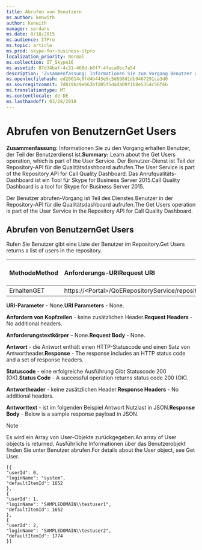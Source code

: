 ```yaml
---
title: Abrufen von Benutzern
ms.author: kenwith
author: kenwith
manager: serdars
ms.date: 8/18/2015
ms.audience: ITPro
ms.topic: article
ms.prod: skype-for-business-itpro
localization_priority: Normal
ms.collection: IT_Skype16
ms.assetid: 87d34baf-4c31-468d-b8f7-4faca0bc7a54
description: 'Zusammenfassung: Informationen Sie zum Vorgang Benutzer abrufen, der Teil der Benutzerdienst ist. Der Benutzer-Dienst ist Teil der Repository-API für die Qualitätsdashboard aufrufen. Das Anrufqualitäts-Dashboard ist ein Tool für Skype for Business Server 2015.'
ms.openlocfilehash: ed26614c0fd4b443e9c5d698d1db9467291ca3d0
ms.sourcegitcommit: 7d819bc9eb63bfd85f5dada09f1b8e5354c56f6b
ms.translationtype: MT
ms.contentlocale: de-DE
ms.lasthandoff: 03/28/2018
---
```

# <a name="get-users"></a><span data-ttu-id="c8f24-105">Abrufen von Benutzern</span><span class="sxs-lookup"><span data-stu-id="c8f24-105">Get Users</span></span>
 
<span data-ttu-id="c8f24-106">**Zusammenfassung:** Informationen Sie zu den Vorgang erhalten Benutzer, der Teil der Benutzerdienst ist.</span><span class="sxs-lookup"><span data-stu-id="c8f24-106">**Summary:** Learn about the Get Users operation, which is part of the User Service.</span></span> <span data-ttu-id="c8f24-107">Der Benutzer-Dienst ist Teil der Repository-API für die Qualitätsdashboard aufrufen.</span><span class="sxs-lookup"><span data-stu-id="c8f24-107">The User Service is part of the Repository API for Call Quality Dashboard.</span></span> <span data-ttu-id="c8f24-108">Das Anrufqualitäts-Dashboard ist ein Tool für Skype for Business Server 2015.</span><span class="sxs-lookup"><span data-stu-id="c8f24-108">Call Quality Dashboard is a tool for Skype for Business Server 2015.</span></span>
  
<span data-ttu-id="c8f24-109">Der Benutzer abrufen-Vorgang ist Teil des Dienstes Benutzer in der Repository-API für die Qualitätsdashboard aufrufen.</span><span class="sxs-lookup"><span data-stu-id="c8f24-109">The Get Users operation is part of the User Service in the Repository API for Call Quality Dashboard.</span></span>
  
## <a name="get-users"></a><span data-ttu-id="c8f24-110">Abrufen von Benutzern</span><span class="sxs-lookup"><span data-stu-id="c8f24-110">Get Users</span></span>

<span data-ttu-id="c8f24-111">Rufen Sie Benutzer gibt eine Liste der Benutzer im Repository.</span><span class="sxs-lookup"><span data-stu-id="c8f24-111">Get Users returns a list of users in the repository.</span></span>
  
|<span data-ttu-id="c8f24-112">**Methode**</span><span class="sxs-lookup"><span data-stu-id="c8f24-112">**Method**</span></span>|<span data-ttu-id="c8f24-113">**Anforderungs-URI**</span><span class="sxs-lookup"><span data-stu-id="c8f24-113">**Request URI**</span></span>|<span data-ttu-id="c8f24-114">**HTTP-Version**</span><span class="sxs-lookup"><span data-stu-id="c8f24-114">**HTTP Version**</span></span>|
|:-----|:-----|:-----|
|<span data-ttu-id="c8f24-115">Erhalten</span><span class="sxs-lookup"><span data-stu-id="c8f24-115">GET</span></span>  <br/> |<span data-ttu-id="c8f24-116">https://\<Portal\>/QoERepositoryService/repository/user</span><span class="sxs-lookup"><span data-stu-id="c8f24-116">https://\<portal\>/QoERepositoryService/repository/user</span></span>  <br/> |<span data-ttu-id="c8f24-117">HTTP/1.1</span><span class="sxs-lookup"><span data-stu-id="c8f24-117">HTTP/1.1</span></span>  <br/> |
   
 <span data-ttu-id="c8f24-118">**URI-Parameter** - None.</span><span class="sxs-lookup"><span data-stu-id="c8f24-118">**URI Parameters** - None.</span></span>
  
 <span data-ttu-id="c8f24-119">**Anfordern von Kopfzeilen** - keine zusätzlichen Header.</span><span class="sxs-lookup"><span data-stu-id="c8f24-119">**Request Headers** - No additional headers.</span></span>
  
 <span data-ttu-id="c8f24-120">**Anforderungstextkörper** – None.</span><span class="sxs-lookup"><span data-stu-id="c8f24-120">**Request Body** - None.</span></span>
  
 <span data-ttu-id="c8f24-121">**Antwort** - die Antwort enthält einen HTTP-Statuscode und einen Satz von Antwortheader.</span><span class="sxs-lookup"><span data-stu-id="c8f24-121">**Response** - The response includes an HTTP status code and a set of response headers.</span></span>
  
 <span data-ttu-id="c8f24-122">**Statuscode** - eine erfolgreiche Ausführung Gibt Statuscode 200 (OK).</span><span class="sxs-lookup"><span data-stu-id="c8f24-122">**Status Code** - A successful operation returns status code 200 (OK).</span></span>
  
 <span data-ttu-id="c8f24-123">**Antwortheader** - keine zusätzlichen Header.</span><span class="sxs-lookup"><span data-stu-id="c8f24-123">**Response Headers** - No additional headers.</span></span>
  
 <span data-ttu-id="c8f24-124">**Antworttext** - ist im folgenden Beispiel Antwort Nutzlast in JSON.</span><span class="sxs-lookup"><span data-stu-id="c8f24-124">**Response Body** - Below is a sample response payload in JSON.</span></span>
  
> [!NOTE]
> <span data-ttu-id="c8f24-125">Es wird ein Array von User-Objekte zurückgegeben.</span><span class="sxs-lookup"><span data-stu-id="c8f24-125">An array of User objects is returned.</span></span> <span data-ttu-id="c8f24-126">Ausführliche Informationen über das Benutzerobjekt finden Sie unter Benutzer abrufen.</span><span class="sxs-lookup"><span data-stu-id="c8f24-126">For details about the User object, see Get User.</span></span> 
  
```
[{
"userId": 0,
"loginName": "system",
"defaultItemId": 1652
},
{
"userId": 1,
"loginName": "SAMPLEDOMAIN\\testuser1",
"defaultItemId": 1652
},
{
"userId": 2,
"loginName": "SAMPLEDOMAIN\\testuser2",
"defaultItemId": 1774
}]

```



